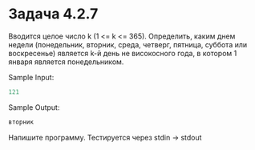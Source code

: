 # Задача 4.2.7

Вводится целое число k (1 <= k <= 365). Определить, каким днем недели (понедельник, вторник, среда, четверг, пятница, суббота или воскресенье) является k-й день не високосного года, в котором 1 января является понедельником.

Sample Input:

```python
121
```

Sample Output:

```python
вторник
```

Напишите программу. Тестируется через stdin → stdout
